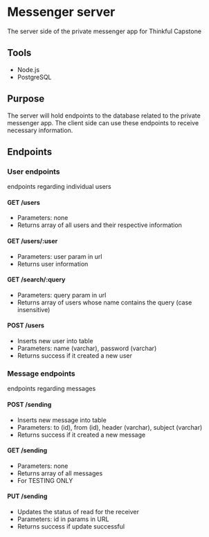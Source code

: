  
# Messenger server

The server side of the private messenger app for Thinkful Capstone

## Tools

- Node.js
- PostgreSQL

## Purpose

The server will hold endpoints to the database related to the private messenger app.
The client side can use these endpoints to receive necessary information.

## Endpoints

### User endpoints

endpoints regarding individual users

#### GET /users

- Parameters: none
- Returns array of all users and their respective information

#### GET /users/:user

- Parameters: user param in url
- Returns user information

#### GET /search/:query

- Parameters: query param in url
- Returns array of users whose name contains the query (case insensitive)

#### POST /users

- Inserts new user into table
- Parameters: name (varchar), password (varchar)
- Returns success if it created a new user

### Message endpoints

endpoints regarding messages

#### POST /sending

- Inserts new message into table
- Parameters: to (id), from (id), header (varchar), subject (varchar)
- Returns success if it created a new message

#### GET /sending

- Parameters: none
- Returns array of all messages
- For TESTING ONLY

#### PUT /sending

- Updates the status of read for the receiver
- Parameters: id in params in URL
- Returns success if update successful